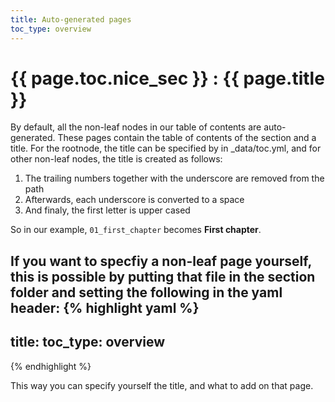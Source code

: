 ```yaml
---
title: Auto-generated pages
toc_type: overview
---
```


# {{ page.toc.nice_sec }} : {{ page.title }}

By default, all the non-leaf nodes in our table of contents are auto-generated. These pages contain the table of contents of the section and a title. For the rootnode, the title can be specified by in _data/toc.yml, and for other non-leaf nodes, the title is created as follows:

 1. The trailing numbers together with the underscore are removed from the path
 2. Afterwards, each underscore is converted to a space
 3. And finaly, the first letter is upper cased
 
So in our example, `01_first_chapter` becomes **First chapter**.

If you want to specfiy a non-leaf page yourself, this is possible by putting that file in the section folder and setting the following in the yaml header:
{% highlight yaml %}
---
title: <fill in your title>
toc_type: overview
---
{% endhighlight %}

This way you can specify yourself the title, and what to add on that page. 

